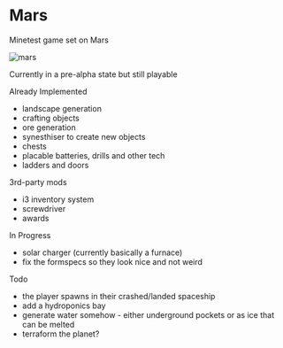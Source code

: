 # Mars
Minetest game set on Mars

![mars](https://user-images.githubusercontent.com/16059496/142211718-ecb6bae8-90c9-475b-851a-85f6d9a9b951.png)

Currently in a pre-alpha state but still playable

Already Implemented
- landscape generation
- crafting objects
- ore generation 
- synesthiser to create new objects
- chests
- placable batteries, drills and other tech
- ladders and doors

3rd-party mods
- i3 inventory system
- screwdriver
- awards

In Progress
- solar charger (currently basically a furnace) 
- fix the formspecs so they look nice and not weird


Todo
- the player spawns in their crashed/landed spaceship
- add a hydroponics bay
- generate water somehow - either underground pockets or as ice that can be melted
- terraform the planet?
